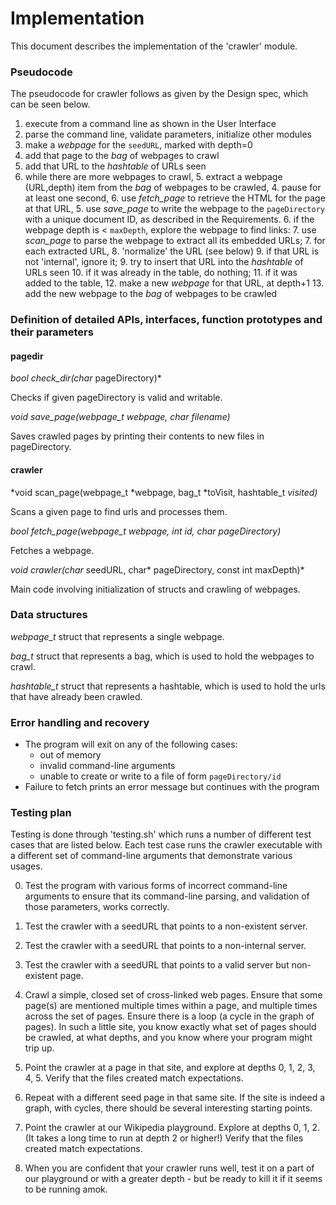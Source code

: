 # Implementation

This document describes the implementation of the 'crawler' module.

### Pseudocode

The pseudocode for crawler follows as given by the Design spec, which can be seen below.

1. execute from a command line as shown in the User Interface
2. parse the command line, validate parameters, initialize other modules
3. make a *webpage* for the `seedURL`, marked with depth=0
4. add that page to the *bag* of webpages to crawl
5. add that URL to the *hashtable* of URLs seen
3. while there are more webpages to crawl,
	5. extract a webpage (URL,depth) item from the *bag* of webpages to be crawled,
	4. pause for at least one second,
	6. use *fetch_page* to retrieve the HTML for the page at that URL,
	5. use *save_page* to write the webpage to the `pageDirectory` with a unique document ID, as described in the Requirements.
	6. if the webpage depth is < `maxDepth`, explore the webpage to find links:
		7. use *scan_page* to parse the webpage to extract all its embedded URLs;
		7. for each extracted URL,
			8. 'normalize' the URL (see below)
			9. if that URL is not 'internal', ignore it;
			9. try to insert that URL into the *hashtable* of URLs seen
				10. if it was already in the table, do nothing;
				11. if it was added to the table,
					12. make a new *webpage* for that URL, at depth+1
					13. add the new webpage to the *bag* of webpages to be crawled

### Definition of detailed APIs, interfaces, function prototypes and their parameters

#### pagedir

*bool check_dir(char* pageDirectory)*

Checks if given pageDirectory is valid and writable.

*void save_page(webpage_t *webpage, char* filename)*

Saves crawled pages by printing their contents to new files in pageDirectory.

#### crawler

*void scan_page(webpage_t *webpage, bag_t *toVisit, hashtable_t *visited)*

Scans a given page to find urls and processes them.

*bool fetch_page(webpage_t *webpage, int id, char* pageDirectory)*

Fetches a webpage.

*void crawler(char* seedURL, char* pageDirectory, const int maxDepth)*

Main code involving initialization of structs and crawling of webpages.

### Data structures

*webpage_t* struct that represents a single webpage.

*bag_t* struct that represents a bag, which is used to hold the webpages to crawl.

*hashtable_t* struct that represents a hashtable, which is used to hold the urls that have already been crawled.

### Error handling and recovery

* The program will exit on any of the following cases:
    * out of memory
    * invalid command-line arguments
    * unable to create or write to a file of form `pageDirectory/id`
* Failure to fetch prints an error message but continues with the program

### Testing plan

Testing is done through 'testing.sh' which runs a number of different test cases that are listed below. Each test case runs the crawler executable with a different set of command-line arguments that demonstrate various usages.

0. Test the program with various forms of incorrect command-line arguments to ensure that its command-line parsing, and validation of those parameters, works correctly.

1. Test the crawler with a seedURL that points to a non-existent server.

2. Test the crawler with a seedURL that points to a non-internal server.

3. Test the crawler with a seedURL that points to a valid server but non-existent page.

4. Crawl a simple, closed set of cross-linked web pages. Ensure that some page(s) are mentioned multiple times within a page, and multiple times across the set of pages. Ensure there is a loop (a cycle in the graph of pages). In such a little site, you know exactly what set of pages should be crawled, at what depths, and you know where your program might trip up.

5. Point the crawler at a page in that site, and explore at depths 0, 1, 2, 3, 4, 5. Verify that the files created match expectations.

6. Repeat with a different seed page in that same site. If the site is indeed a graph, with cycles, there should be several interesting starting points.

7. Point the crawler at our Wikipedia playground. Explore at depths 0, 1, 2. (It takes a long time to run at depth 2 or higher!) Verify that the files created match expectations.

8. When you are confident that your crawler runs well, test it on a part of our playground or with a greater depth - but be ready to kill it if it seems to be running amok.
